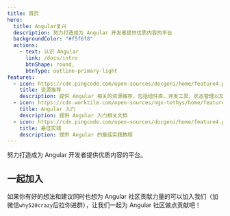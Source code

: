 ```yaml
---
title: 首页
hero:
  title: Angular复兴
  description: 努力打造成为 Angular 开发者提供优质内容的平台
  backgroundColor: "#f5f6f8"
  actions:
    - text: 认识 Angular
      link: /docs/intro
      btnShape: round,
      btnType: outline-primary-light
features:
  - icon: https://cdn.pingcode.com/open-sources/docgeni/home/feature4.png
    title: 资源推荐
    description: 提供 Angular 相关的资源推荐，包括组件库，开发工具，状态管理以及优秀网站
  - icon: https://cdn.worktile.com/open-sources/ngx-tethys/home/feature5.png
    title: Angular 入门
    description: 提供 Angular 入门相关文档
  - icon: https://cdn.pingcode.com/open-sources/docgeni/home/feature4.png
    title: 最佳实践
    description: 提供 Angular 的最佳实践教程
---
```


<alert type="info">努力打造成为 Angular 开发者提供优质内容的平台。</alert>

## 一起加入

如果你有好的想法和建议同时也想为 Angular 社区贡献力量的可以加入我们（加微信`why520crazy`后拉你进群），让我们一起为 Angular 社区做点贡献吧！
